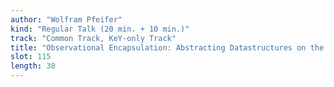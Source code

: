 ```yaml
---
author: "Wolfram Pfeifer"
kind: "Regular Talk (20 min. + 10 min.)"
track: "Common Track, KeY-only Track"
title: "Observational Encapsulation: Abstracting Datastructures on the Heap into \"Singularities\""
slot: 115
length: 30
---
```


